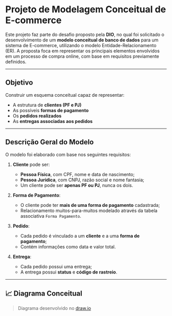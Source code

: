 # Projeto de Modelagem Conceitual de E-commerce

Este projeto faz parte do desafio proposto pela **DIO**, no qual foi solicitado o desenvolvimento de um **modelo conceitual de banco de dados** para um sistema de E-commerce, utilizando o modelo Entidade-Relacionamento (ER). A proposta foca em representar os principais elementos envolvidos em um processo de compra online, com base em requisitos previamente definidos.

---

## Objetivo

Construir um esquema conceitual capaz de representar:

- A estrutura de **clientes (PF e PJ)**
- As possíveis **formas de pagamento**
- Os **pedidos realizados**
- As **entregas associadas aos pedidos**

---

## Descrição Geral do Modelo

O modelo foi elaborado com base nos seguintes requisitos:

1. **Cliente** pode ser:
   - **Pessoa Física**, com CPF, nome e data de nascimento;
   - **Pessoa Jurídica**, com CNPJ, razão social e nome fantasia;
   - Um cliente pode ser **apenas PF ou PJ**, nunca os dois.

2. **Forma de Pagamento**:
   - O cliente pode ter **mais de uma forma de pagamento** cadastrada;
   - Relacionamento muitos-para-muitos modelado através da tabela associativa `Forma Pagamento`.

3. **Pedido**:
   - Cada pedido é vinculado a um **cliente** e a uma **forma de pagamento**;
   - Contém informações como data e valor total.

4. **Entrega**:
   - Cada pedido possui uma entrega;
   - A entrega possui **status** e **código de rastreio**.

---

## 📈 Diagrama Conceitual

> Diagrama desenvolvido no [draw.io](https://draw.io)
